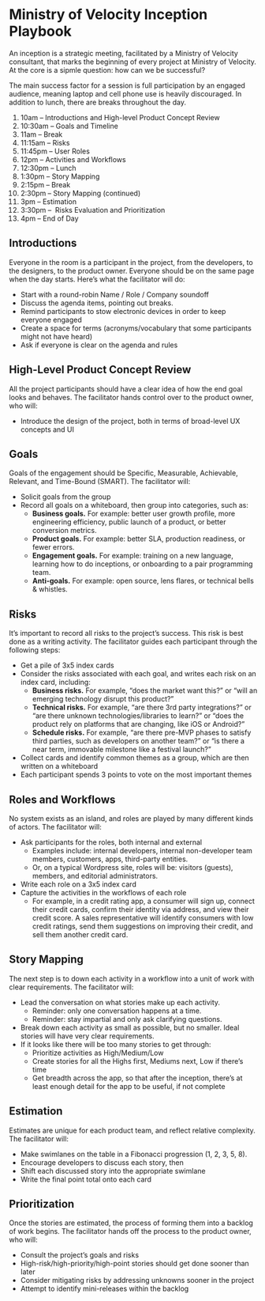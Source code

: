 # Ministry of Velocity Inception Playbook

An inception is a strategic meeting, facilitated by a Ministry of Velocity consultant, that marks the beginning of every project at Ministry of Velocity. At the core is a sipmle question: how can we be successful?

The main success factor for a session is full participation by an engaged audience, meaning laptop and cell phone use is heavily discouraged.  In addition to lunch, there are breaks throughout the day.

1. 10am – Introductions and High-level Product Concept Review
2. 10:30am – Goals and Timeline
3. 11am – Break
4. 11:15am – Risks
5. 11:45pm – User Roles
6. 12pm – Activities and Workflows
7. 12:30pm – Lunch
8. 1:30pm – Story Mapping
9. 2:15pm – Break
10. 2:30pm – Story Mapping (continued)
11. 3pm – Estimation
12. 3:30pm –  Risks Evaluation and Prioritization
13. 4pm – End of Day

## Introductions

Everyone in the room is a participant in the project, from the developers, to the designers, to the product owner. Everyone should be on the same page when the day starts.  Here’s what the facilitator will do:

* Start with a round-robin Name / Role / Company soundoff
* Discuss the agenda items, pointing out breaks.
* Remind participants to stow electronic devices in order to keep everyone engaged
* Create a space for terms (acronyms/vocabulary that some participants might not have heard)
* Ask if everyone is clear on the agenda and rules

## High-Level Product Concept Review

All the project participants should have a clear idea of how the end goal looks and behaves. The facilitator hands control over to the product owner, who will:

* Introduce the design of the project, both in terms of broad-level UX concepts and UI

## Goals

Goals of the engagement should be Specific, Measurable, Achievable, Relevant, and Time-Bound (SMART). The facilitator will:

* Solicit goals from the group
* Record all goals on a whiteboard, then group into categories, such as:
  * **Business goals.** For example: better user growth profile, more engineering efficiency, public launch of a product, or better conversion metrics.
  * **Product goals.** For example: better SLA, production readiness, or fewer errors.
  * **Engagement goals.** For example: training on a new language, learning how to do inceptions, or onboarding to a pair programming team.
  * **Anti-goals.** For example: open source, lens flares, or technical bells & whistles.

## Risks

It’s important to record all risks to the project’s success. This risk is best done as a writing activity. The facilitator guides each participant through the following steps:

* Get a pile of 3x5 index cards
* Consider the risks associated with each goal, and writes each risk on an index card, including:
  * **Business risks.** For example, “does the market want this?” or “will an emerging technology disrupt this product?”
  * **Technical risks.** For example, “are there 3rd party integrations?” or “are there unknown technologies/libraries to learn?” or “does the product rely on platforms that are changing, like iOS or Android?”
  * **Schedule risks.** For example, “are there pre-MVP phases to satisfy third parties, such as developers on another team?” or “is there a near term, immovable milestone like a festival launch?”
* Collect cards and identify common themes as a group, which are then written on a whiteboard
* Each participant spends 3 points to vote on the most important themes

## Roles and Workflows

No system exists as an island, and roles are played by many different kinds of actors. The facilitator will:

* Ask participants for the roles, both internal and external
  * Examples include: internal developers, internal non-developer team members, customers, apps, third-party entities.
  * Or, on a typical Wordpress site, roles will be: visitors (guests), members, and editorial administrators.
* Write each role on a 3x5 index card
* Capture the activities in the workflows of each role
  * For example, in a credit rating app, a consumer will sign up, connect their credit cards, confirm their identity via address, and view their credit score. A sales representative will identify consumers with low credit ratings, send them suggestions on improving their credit, and sell them another credit card.

## Story Mapping

The next step is to down each activity in a workflow into a unit of work with clear requirements. The facilitator will:

* Lead the conversation on what stories make up each activity.
  * Reminder: only one conversation happens at a time.
  * Reminder: stay impartial and only ask clarifying questions.
* Break down each activity as small as possible, but no smaller. Ideal stories will have very clear requirements.
* If it looks like there will be too many stories to get through:
  * Prioritize activities as High/Medium/Low
  * Create stories for all the Highs first, Mediums next, Low if there’s time
  * Get breadth across the app, so that after the inception, there’s at least enough detail for the app to be useful, if not complete

## Estimation

Estimates are unique for each product team, and reflect relative complexity. The facilitator will:

* Make swimlanes on the table in a Fibonacci progression (1, 2, 3, 5, 8).
* Encourage developers to discuss each story, then
* Shift each discussed story into the appropriate swimlane
* Write the final point total onto each card

## Prioritization

Once the stories are estimated, the process of forming them into a backlog of work begins.  The facilitator hands off the process to the product owner, who will:

  * Consult the project’s goals and risks
  * High-risk/high-priority/high-point stories should get done sooner than later
  * Consider mitigating risks by addressing unknowns sooner in the project
  * Attempt to identify mini-releases within the backlog
